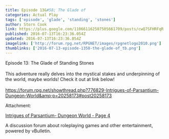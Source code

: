 ```yaml
---
title: Episode 13&#58; The Glade of
categories: Actual Play
tags: ['episode', 'glade', 'standing', 'stones']
author: Storn Cook
link: https://plus.google.com/110661162507505661709/posts/cwQ7SFHRFqR
published: 2016-07-13T16:23:36.054Z
updated: 2016-07-13T16:23:36.054Z
imagelink: ['http://forum.rpg.net/RPGNET/images/rpgnetlogo2010.png']
thumblinks: ['2016-07-13-episode-1358-the-glade-of_tb.png']
---
```


Episode 13:  The Glade of Standing Stones<br /><br />This adventure really delves into the mystical stakes and underpinning of the world, maybe worlds!  Check it out at link below!<br /><br /><a href="https://forum.rpg.net/showthread.php?776829-Intrigues-of-Parsantium-Dungeon-World&amp;p=20258173#post20258173" class="ot-anchor">https://forum.rpg.net/showthread.php?776829-Intrigues-of-Parsantium-Dungeon-World&amp;p=20258173#post20258173</a>


Attachment:

<a href='https://forum.rpg.net/showthread.php?776829-Intrigues-of-Parsantium-Dungeon-World&p=20258173#post20258173'>Intrigues of Parsantium-  Dungeon World - Page 4</a>


A discussion forum about roleplaying games and other entertainment, powered by vBulletin.